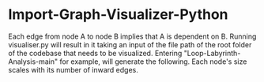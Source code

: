 # Import-Graph-Visualizer-Python

Each edge from node A to node B implies that A is dependent on B.
Running visualiser.py will result in it taking an input of the file path of the root folder of the codebase that needs to be visualized. Entering "Loop-Labyrinth-Analysis-main" for example, will generate the following. Each node's size scales with its number of inward edges.
